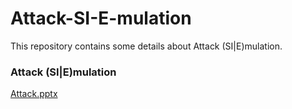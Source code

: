 # Attack-SI-E-mulation
This repository contains some details about Attack (SI|E)mulation.

### Attack (SI|E)mulation
[Attack.pptx](Attack.pptx)

